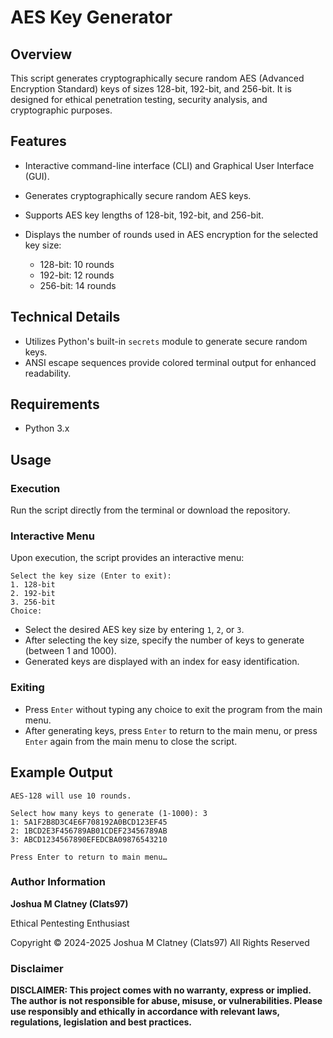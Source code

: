 # AES Key Generator

## Overview

This script generates cryptographically secure random AES (Advanced Encryption Standard) keys of sizes 128-bit, 192-bit, and 256-bit. It is designed for ethical penetration testing, security analysis, and cryptographic purposes.

## Features

* Interactive command-line interface (CLI) and Graphical User Interface (GUI).
* Generates cryptographically secure random AES keys.
* Supports AES key lengths of 128-bit, 192-bit, and 256-bit.
* Displays the number of rounds used in AES encryption for the selected key size:

  * 128-bit: 10 rounds
  * 192-bit: 12 rounds
  * 256-bit: 14 rounds

## Technical Details

* Utilizes Python's built-in `secrets` module to generate secure random keys.
* ANSI escape sequences provide colored terminal output for enhanced readability.

## Requirements

* Python 3.x

## Usage

### Execution

Run the script directly from the terminal or download the repository.

### Interactive Menu

Upon execution, the script provides an interactive menu:

```
Select the key size (Enter to exit):
1. 128-bit
2. 192-bit
3. 256-bit
Choice:
```

* Select the desired AES key size by entering `1`, `2`, or `3`.
* After selecting the key size, specify the number of keys to generate (between 1 and 1000).
* Generated keys are displayed with an index for easy identification.

### Exiting

* Press `Enter` without typing any choice to exit the program from the main menu.
* After generating keys, press `Enter` to return to the main menu, or press `Enter` again from the main menu to close the script.

## Example Output

```
AES-128 will use 10 rounds.

Select how many keys to generate (1-1000): 3
1: 5A1F2B8D3C4E6F708192A0BCD123EF45
2: 1BCD2E3F456789AB01CDEF23456789AB
3: ABCD1234567890EFEDCBA09876543210

Press Enter to return to main menu…
```

### Author Information

**Joshua M Clatney (Clats97)**

Ethical Pentesting Enthusiast

Copyright © 2024-2025 Joshua M Clatney (Clats97) All Rights Reserved

### Disclaimer

**DISCLAIMER: This project comes with no warranty, express or implied. The author is not responsible for abuse, misuse, or vulnerabilities. Please use responsibly and ethically in accordance with relevant laws, regulations, legislation and best practices.**

